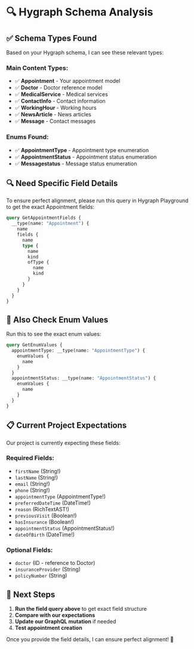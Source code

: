 # 🔍 Hygraph Schema Analysis

## ✅ **Schema Types Found**

Based on your Hygraph schema, I can see these relevant types:

### **Main Content Types:**
- ✅ **Appointment** - Your appointment model
- ✅ **Doctor** - Doctor reference model  
- ✅ **MedicalService** - Medical services
- ✅ **ContactInfo** - Contact information
- ✅ **WorkingHour** - Working hours
- ✅ **NewsArticle** - News articles
- ✅ **Message** - Contact messages

### **Enums Found:**
- ✅ **AppointmentType** - Appointment type enumeration
- ✅ **AppointmentStatus** - Appointment status enumeration
- ✅ **Messagestatus** - Message status enumeration

## 🔍 **Need Specific Field Details**

To ensure perfect alignment, please run this query in Hygraph Playground to get the exact Appointment fields:

```graphql
query GetAppointmentFields {
  __type(name: "Appointment") {
    name
    fields {
      name
      type {
        name
        kind
        ofType {
          name
          kind
        }
      }
    }
  }
}
```

## 🎯 **Also Check Enum Values**

Run this to see the exact enum values:

```graphql
query GetEnumValues {
  appointmentType: __type(name: "AppointmentType") {
    enumValues {
      name
    }
  }
  appointmentStatus: __type(name: "AppointmentStatus") {
    enumValues {
      name
    }
  }
}
```

## 📋 **Current Project Expectations**

Our project is currently expecting these fields:

### **Required Fields:**
- `firstName` (String!)
- `lastName` (String!)
- `email` (String!)
- `phone` (String!)
- `appointmentType` (AppointmentType!)
- `preferredDateTime` (DateTime!)
- `reason` (RichTextAST!)
- `previousVisit` (Boolean!)
- `hasInsurance` (Boolean!)
- `appointmentStatus` (AppointmentStatus!)
- `dateOfBirth` (DateTime!)

### **Optional Fields:**
- `doctor` (ID - reference to Doctor)
- `insuranceProvider` (String)
- `policyNumber` (String)

## 🔧 **Next Steps**

1. **Run the field query above** to get exact field structure
2. **Compare with our expectations**
3. **Update our GraphQL mutation** if needed
4. **Test appointment creation**

Once you provide the field details, I can ensure perfect alignment! 🎯
